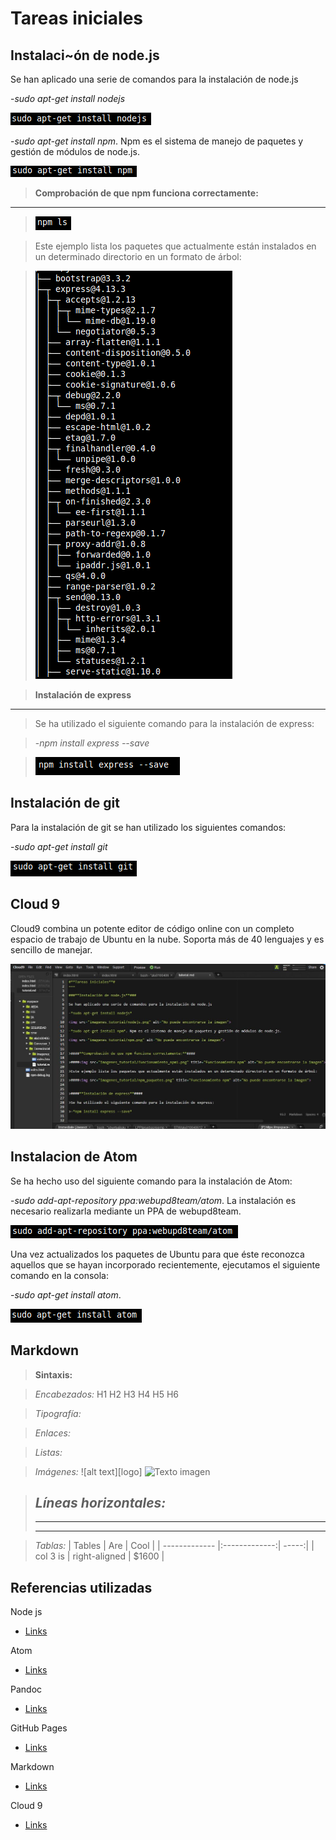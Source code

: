 **Tareas iniciales**
======================

**Instalaci~ón de node.js**
--------------------------------
Se han aplicado una serie de comandos para la instalación de node.js

-*sudo apt-get install nodejs*

<img src="images/nodejs.png" alt="No puede encontrarse la imagen">

-*sudo apt-get install npm*. Npm es el sistema de manejo de paquetes y gestión de módulos de node.js.

<img src="images/npm.png" alt="No puede encontrarse la imagen">


>**Comprobación de que npm funciona correctamente:**
------------------------------------------------------------
><img src="images/funcionamiento_npm1.png" title="Funcionamiento npm" alt="No puede encontrarse la imagen">

>Este ejemplo lista los paquetes que actualmente están instalados en un determinado directorio en un formato de árbol:

><img src="images/npm_paquetes.png" title="Funcionamiento npm" alt="No puede encontrarse la imagen">


>**Instalación de express**
-----------------------------------
>Se ha utilizado el siguiente comando para la instalación de express:

>-*npm install express --save*

><img src="images/express.png" alt="No puede encontrarse la imagen">



**Instalación de git**
----------------------------
Para la instalación de git se han utilizado los siguientes comandos:

-*sudo apt-get install git*

<img src="images/git.png" alt="No puede encontrarse la imagen" title="Instalacion git">


**Cloud 9**
-----------------
Cloud9 combina un potente editor de código online con un completo espacio de trabajo de Ubuntu en la nube. Soporta más de 40 lenguajes y es sencillo de manejar.

<img src="images/c9.jpg" alt="No puede encontrarse la imagen" title="Instalacion git">


**Instalacion de Atom**
-----------------------------
Se ha hecho uso del siguiente comando para la instalación de Atom:


-*sudo add-apt-repository ppa:webupd8team/atom*.
La instalación es necesario realizarla mediante un PPA de webupd8team.

<img src="images/atom_prev.png" alt="No puede encontrarse la imagen">

Una vez actualizados los paquetes de Ubuntu para que éste reconozca aquellos que se hayan incorporado recientemente, ejecutamos el siguiente comando en la consola:

-*sudo apt-get install atom*.

<img src="images/atom.png" alt="No puede encontrarse la imagen">


**Markdown**
------------------
>**Sintaxis:**

>*Encabezados:*
> H1
> H2
> H3
> H4
> H5
> H6

>*Tipografía:*

>*Enlaces:*

>*Listas:*

>*Imágenes:*
> ![alt text][logo]
> ![Texto imagen](url-imagen)

>*Líneas horizontales:*
>---
>***
>___

>*Tablas:*
>| Tables        | Are           | Cool  |
>| ------------- |:-------------:| -----:|
>| col 3 is      | right-aligned | $1600 |


**Referencias utilizadas**
--------------------------------
Node js
* [Links](https://nodejs.org/en/)

Atom
* [Links](https://atom.io/)

Pandoc
* [Links](http://pandoc.org/)

GitHub Pages
* [Links](https://pages.github.com/)

Markdown
* [Links]()

Cloud 9
* [Links](https://c9.io/)
